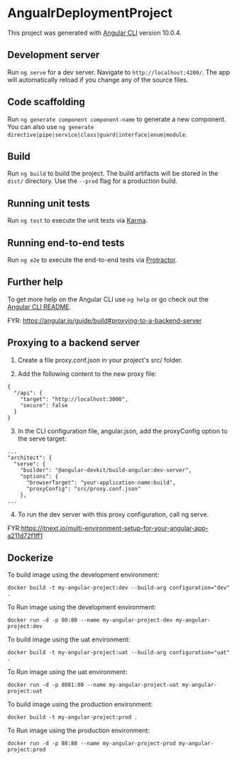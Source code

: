 # AngualrDeploymentProject

This project was generated with [Angular CLI](https://github.com/angular/angular-cli) version 10.0.4.

## Development server

Run `ng serve` for a dev server. Navigate to `http://localhost:4200/`. The app will automatically reload if you change any of the source files.

## Code scaffolding

Run `ng generate component component-name` to generate a new component. You can also use `ng generate directive|pipe|service|class|guard|interface|enum|module`.

## Build

Run `ng build` to build the project. The build artifacts will be stored in the `dist/` directory. Use the `--prod` flag for a production build.

## Running unit tests

Run `ng test` to execute the unit tests via [Karma](https://karma-runner.github.io).

## Running end-to-end tests

Run `ng e2e` to execute the end-to-end tests via [Protractor](http://www.protractortest.org/).

## Further help

To get more help on the Angular CLI use `ng help` or go check out the [Angular CLI README](https://github.com/angular/angular-cli/blob/master/README.md).

FYR: https://angular.io/guide/build#proxying-to-a-backend-server

## Proxying to a backend server

1. Create a file proxy.conf.json in your project's src/ folder.

2. Add the following content to the new proxy file:

```
{
  "/api": {
    "target": "http://localhost:3000",
    "secure": false
  }
}
```

3. In the CLI configuration file, angular.json, add the proxyConfig option to the serve target:

```
...
"architect": {
  "serve": {
    "builder": "@angular-devkit/build-angular:dev-server",
    "options": {
      "browserTarget": "your-application-name:build",
      "proxyConfig": "src/proxy.conf.json"
    },
...
```
4. To run the dev server with this proxy configuration, call ng serve.

FYR:https://itnext.io/multi-environment-setup-for-your-angular-app-a211d72f1ff1


## Dockerize
To build image using the development environment:
```
docker build -t my-angular-project:dev --build-arg configuration="dev" .
```
To Run image using the development environment:
```
docker run -d -p 80:80 --name my-angular-project-dev my-angular-project:dev
```

To build image using the uat environment:
```
docker build -t my-angular-project:uat --build-arg configuration="uat" .
```
To Run image using the uat environment:
```
docker run -d -p 8081:80 --name my-angular-project-uat my-angular-project:uat
```


To build image using the production environment:
```
docker build -t my-angular-project:prod .
```
To Run image using the production environment:
```
docker run -d -p 80:80 --name my-angular-project-prod my-angular-project:prod
```